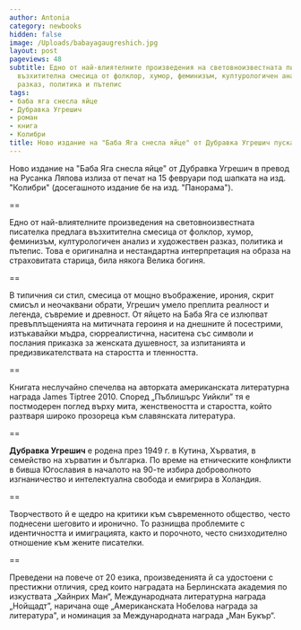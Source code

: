 ```yaml
---
author: Antonia
category: newbooks
hidden: false
image: /Uploads/babayagaugreshich.jpg
layout: post
pageviews: 48
subtitle: Едно от най-влиятелните произведения на световноизвестната писателка предлага
  възхитителна смесица от фолклор, хумор, феминизъм, културологичен анализ и художествен
  разказ, политика и пътепис
tags:
- баба яга снесла яйце
- Дубравка Угрешич
- роман
- книга
- Колибри
title: Ново издание на "Баба Яга снесла яйце" от Дубравка Угрешич пуска "Колибри"
---
```


Ново издание на "Баба Яга снесла яйце" от Дубравка Угрешич в превод на Русанка Ляпова излиза от печат на 15 февруари под шапката на изд. "Колибри" (досегашното издание бе на изд. "Панорама").

\==

Едно от най-влиятелните произведения на световноизвестната писателка предлага възхитителна смесица от фолклор, хумор, феминизъм, културологичен анализ и художествен разказ, политика и пътепис. Това е оригинална и нестандартна интерпретация на образа на страховитата старица, била някога Велика богиня. 

\==

В типичния си стил, смесица от мощно въображение, ирония, скрит смисъл и неочаквани обрати, Угрешич умело преплита реалност и легенда, съвремие и древност. От яйцето на Баба Яга се излюпват превъплъщенията на митичната героиня и на днешните й посестрими, изтъкавайки мъдра, сюрреалистична, наситена със символи и послания приказка за женската душевност, за изпитанията и предизвикателствата на старостта и тленността. 

\==

Книгата неслучайно спечелва на авторката американската литературна награда James Tiptree 2010. Според „Пъблишърс Уийкли” тя е постмодерен поглед върху мита, женствеността и старостта, който разтваря широко прозореца към славянската литература.

\==

**Дубравка Угрешич** е родена през 1949 г. в Кутина, Хърватия, в семейство на хърватин и българка. По време на етническите конфликти в бивша Югославия в началото на 90-те избира доброволното изгнаничество и интелектуална свобода и емигрира в Холандия. 

\==

Творчеството й е щедро на критики към съвременното общество, често поднесени шеговито и иронично. То разнищва проблемите с идентичността и имиграцията, както и порочното, често снизходително отношение към жените писателки. 

\==

Преведени на повече от 20 езика, произведенията й са удостоени с престижни отличия, сред които наградата на Берлинската академия по изкуствата „Хайнрих Ман“, Международната литературна награда „Нойщадт”, наричана още „Американската Нобелова награда за литература", и номинация за Международната награда „Ман Букър“.